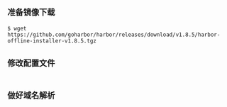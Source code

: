 ## `准备镜像下载`
```
$ wget https://github.com/goharbor/harbor/releases/download/v1.8.5/harbor-offline-installer-v1.8.5.tgz
```

## `修改配置文件`
```

```

## `做好域名解析`
```

```
